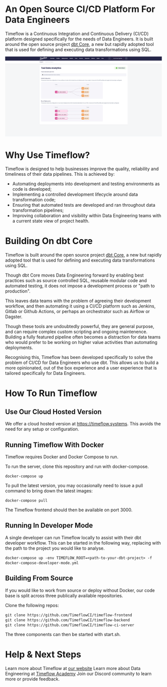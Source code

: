 # An Open Source CI/CD Platform For Data Engineers

Timeflow is a Continuous Integration and Continuous Delivery (CI/CD) platform designed specifically for the needs of Data Engineers.  It is built around the open source project [dbt Core](https://github.com/dbt-labs/dbt-core), a new but rapidly adopted tool that is used for defining and executing data transformations using SQL.

<img src="/screenshot.png" width="900"/>
 
# Why Use Timeflow?

Timeflow is designed to help businesses improve the quality, reliability and timeliness of their data pipelines.  This is achieved by:

- Automating deployments into development and testing environments as code is developed;
- Implementing a controlled development lifecycle around data transformation code;
- Ensuring that automated tests are developed and ran throughout data transformation pipelines;
- Improving collaboration and visibility within Data Engineering teams with a current state view of project health.

# Building On dbt Core

Timeflow is built around the open source project [dbt Core](https://github.com/dbt-labs/dbt-core), a new but rapidly adopted tool that is used for defining and executing data transformations using SQL.

Though dbt Core moves Data Engineering forward by enabling best practices such as source controlled SQL, reusable modular code and automated testing, it does not impose a development process or "path to production".

This leaves data teams with the problem of agreeing their development workflow, and then automating it using a CI/CD platform such as Jenkins, Gitlab or Github Actions, or perhaps an orchestrator such as Airflow or Dagster.

Though these tools are undoubtedly powerful, they are general purpose, and can require complex custom scripting and ongoing maintenence. Building a fully featured pipeline often becomes a distraction for data teams who would prefer to be working on higher value activities than automating deployments.

Recognising this, Timeflow has been developed specifically to solve the problem of CI/CD for Data Engineers who use dbt. This allows us to build a more opinionated, out of the box experience and a user experience that is tailored specifically for Data Engineers.

# How To Run Timeflow


## Use Our Cloud Hosted Version

We offer a cloud hosted version at https://timeflow.systems.  This avoids the need for any setup or configuration.

## Running Timeflow With Docker

Timeflow requires Docker and Docker Compose to run.  

To run the server, clone this repository and run with docker-compose.

```
docker-compose up
```

To pull the latest version, you may occasionally need to issue a pull command to bring down the latest images:

```
docker-compose pull
```

The Timeflow frontend should then be available on port 3000.

## Running In Developer Mode

A single developer can run Timeflow locally to assist with their dbt developer workflow.  This can be started in the following way, replacing _<path-to-your-dbt-project>_ with the path to the project you would like to analyse.  

```
docker-compose up -env TIMEFLOW_ROOT=<path-to-your-dbt-project> -f docker-compose-developer-mode.yml
```

## Building From Source

If you would like to work from source or deploy without Docker, our code base is split across three publically available repositories.  

Clone the following repos:
  
```
git clone https://github.com/TimeflowCI/timeflow-frontend
git clone https://github.com/TimeflowCI/timeflow-backend
git clone https://github.com/TimeflowCI/timeflow-ci-server
```
 
The three components can then be started with start.sh.  

# Help & Next Steps

Learn more about Timeflow at [our website](https://timeflow.systems)
Learn more about Data Engineering at [Timeflow Academy](https://timeflow.academy)
Join our Discord community to learn more or provide feedback.  
